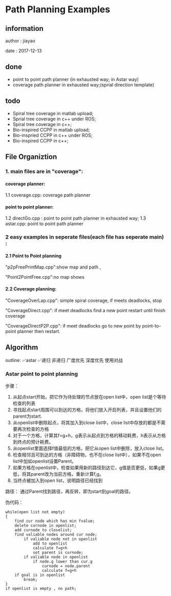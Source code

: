 # Path Planning Examples

## information

author : jiayao 

date : 2017-12-13

## done

 - point to point path planner (in exhausted way; in Astar way)
 - coverage path planner in exhausted way;(sprial direction template)

## todo

- Spiral tree coverage in matlab upload;
- Sprial tree coverage in c++ under ROS;
- Spiral tree coverage in c++;
- Bio-inspired CCPP in matlab upload;
- Bio-inspried CCPP in c++ under ROS;
- Bio-inspired CCPP in c++;

## File Organiztion

### 1. main files are in "coverage":

#### coverage planner:

1.1 coverage.cpp: coverage path planner 

#### point to point planner:

1.2 directGo.cpp : point to point path planner in exhausted way;
1.3 astar.cpp: point to point path planner 

### 2 easy examples in seperate files(each file has seperate main) :
#### 2.1 Point to Point planning 

 "p2pFreePrintMap.cpp":show map and path , 

"Point2PointFree.cpp":no map shows

#### 2.2 Coverage planning: 

"CoverageOverLap.cpp": simple spiral coverage, if meets deadlocks, stop

"CoverageDirect.cpp": if meet deadlocks find a new point restart until finish coverage

"CoverageDirectP2P.cpp": if meet deadlocks go to new point by point-to-point planner then restart.

## Algorithm
outline: 
✅astar
✅递归
非递归
广度优先
深度优先
使用对战

### Astar point to point planning
步骤：
1. 从起点start开始，把它作为待处理的节点放在open list中，open list是个等待检查的列表
2. 寻找起点start周围可以到达的方格，将他们放入开启列表，并且设置他们的parent为start.
3. 从openlist中删除起点，将其加入到close list中，close list中存放的都是不需要再次检查的方格
4. 对于一个方格，计算其f=g+h，g表示从起点到方格的移动耗费，h表示从方格到终点的预计耗费。
5. 从openlist里面选择f值最低的方格，把它从open list中删除，放入close list。
6. 检查相邻且可到达的方格（非障碍物，也不在close list中），如果不在open list中加如openlist设置Parent。
7. 如果方格在openlist中，检查如果用新的路径到达它，g值是否更低，如果g更低，将其parent改为当前方格，重新计算f,g。
8. 当终点被加入到open list，说明路径已经找到

路径：
通过Parent找到路径，再反转，即为start到goal的路径。

伪代码：
```
while(open list not empty)
{
    find cur node which has min fvalue;
    delete curnode in openlist;
    add curnode to closelist;
    find valiable nodes around cur node;
        if valiable node not in openlist
            add to openlist
            calculate f=g+h
            set parent is curnode;
        if valiable node in openlist
            if node.g lower than cur.g
                curnode = node.parent
                calculate f=g+h
    if goal is in openlist
        break;
}
if openlist is empty , no path;
```









